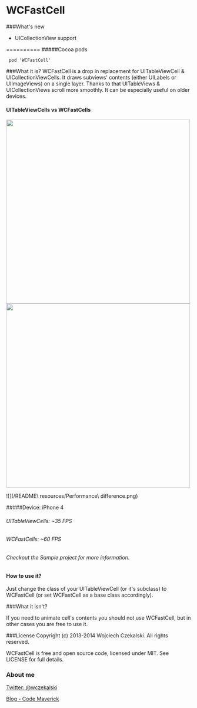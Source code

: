 WCFastCell
==========

###What's new

* UICollectionView support

==========
#####Cocoa pods
<pre><code> pod 'WCFastCell'
</code></pre>

###What it is?
WCFastCell is a drop in replacement for UITableViewCell & UICollectionViewCells. It draws subviews' contents (either UILabels or UIImageViews) on a single layer. Thanks to that UITableViews & UICollectionViews scroll more smoothly. It can be especially useful on older devices.

#### UITableViewCells vs WCFastCells
<img src="/README\ resources/UITableViewCell.tiff" height="500px">
<img src="/README\ resources/WCFastCell.png" height="500px">

![](/README\ resources/Performance\ difference.png)

#####Device: iPhone 4
###### UITableViewCells: ~35 FPS
###### WCFastCells: ~60 FPS
###### Checkout the Sample project for more information.


#### How to use it?
Just change the class of your UITableViewCell (or it's subclass) to WCFastCell (or set WCFastCell as a base class accordingly).

###What it isn't?

If you need to animate cell's contents you should not use WCFastCell, but in other cases you are free to use it.

###License
Copyright (c) 2013-2014 Wojciech Czekalski. All rights reserved.

WCFastCell is free and open source code, licensed under MIT. See LICENSE for full details.

### About me

[Twitter: @wczekalski](http://twitter.com/wczekalski)

[Blog - Code Maverick](http://blog.wczekalski.com)
